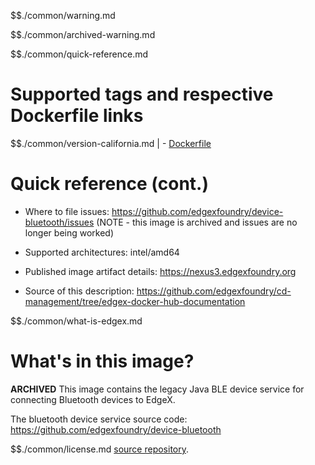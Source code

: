 $$./common/warning.md

$$./common/archived-warning.md

$$./common/quick-reference.md

# Supported tags and respective Dockerfile links

$$./common/version-california.md |
        - [Dockerfile](https://github.com/edgexfoundry/device-bluetooth/blob/california/docker-files/Dockerfile)

# Quick reference (cont.)

- Where to file issues: https://github.com/edgexfoundry/device-bluetooth/issues (NOTE - this image is archived and issues are no longer being worked)

- Supported architectures: intel/amd64

- Published image artifact details: https://nexus3.edgexfoundry.org

- Source of this description: https://github.com/edgexfoundry/cd-management/tree/edgex-docker-hub-documentation

$$./common/what-is-edgex.md

# What's in this image?

**ARCHIVED**
This image contains the legacy Java BLE device service for connecting Bluetooth devices to EdgeX.

The bluetooth device service source code: https://github.com/edgexfoundry/device-bluetooth

$$./common/license.md
[source repository](https://github.com/edgexfoundry/device-bluetooth/blob/california/Attribution.txt).